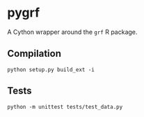 # pygrf

A Cython wrapper around the `grf` R package.

## Compilation

```
python setup.py build_ext -i
```

## Tests

```
python -m unittest tests/test_data.py
```
